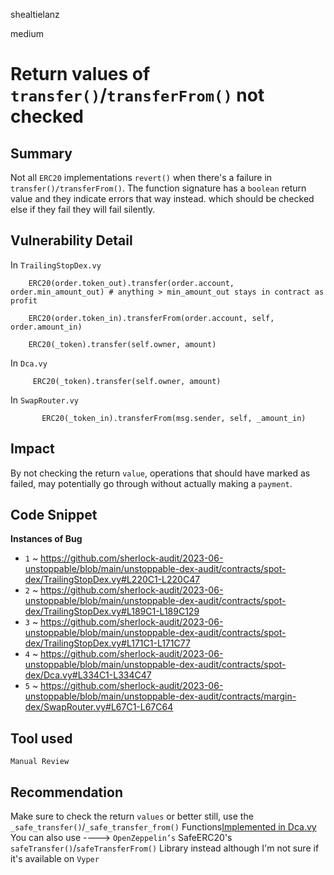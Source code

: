 shealtielanz

medium

# Return values of `transfer()`/`transferFrom()` not checked

## Summary
Not all `ERC20` implementations `revert()` when there's a failure in `transfer()/transferFrom()`. The function signature has a `boolean` return value and they indicate errors that way instead. which should be checked else if they fail they will fail silently.
## Vulnerability Detail
In `TrailingStopDex.vy`
```vyper 
    ERC20(order.token_out).transfer(order.account, order.min_amount_out) # anything > min_amount_out stays in contract as profit
```
```vyper
    ERC20(order.token_in).transferFrom(order.account, self, order.amount_in)
```
```vyper
    ERC20(_token).transfer(self.owner, amount)
```
In `Dca.vy`
```vyper
     ERC20(_token).transfer(self.owner, amount)
```
In `SwapRouter.vy`
```vyper
       ERC20(_token_in).transferFrom(msg.sender, self, _amount_in)
```
## Impact
By not checking the return `value`, operations that should have marked as failed, may potentially go through without actually making a `payment`.
## Code Snippet
**Instances of Bug**
- `1` ~ https://github.com/sherlock-audit/2023-06-unstoppable/blob/main/unstoppable-dex-audit/contracts/spot-dex/TrailingStopDex.vy#L220C1-L220C47
- `2` ~ https://github.com/sherlock-audit/2023-06-unstoppable/blob/main/unstoppable-dex-audit/contracts/spot-dex/TrailingStopDex.vy#L189C1-L189C129
- `3` ~ https://github.com/sherlock-audit/2023-06-unstoppable/blob/main/unstoppable-dex-audit/contracts/spot-dex/TrailingStopDex.vy#L171C1-L171C77
- `4` ~ https://github.com/sherlock-audit/2023-06-unstoppable/blob/main/unstoppable-dex-audit/contracts/spot-dex/Dca.vy#L334C1-L334C47
- `5` ~ https://github.com/sherlock-audit/2023-06-unstoppable/blob/main/unstoppable-dex-audit/contracts/margin-dex/SwapRouter.vy#L67C1-L67C64
## Tool used

`Manual Review`

## Recommendation
Make sure to check the return `values` or better still, use the `_safe_transfer()`/`_safe_transfer_from()` Functions[Implemented in Dca.vy](https://github.com/sherlock-audit/2023-06-unstoppable/blob/94a68e49971bc6942c75da76720f7170d46c0150/unstoppable-dex-audit/contracts/spot-dex/Dca.vy#L346C1-L377C53)
You can also use ----> `OpenZeppelin’s` SafeERC20's  ` safeTransfer()`/`safeTransferFrom()`  Library instead although I'm not sure if it's available on `Vyper`